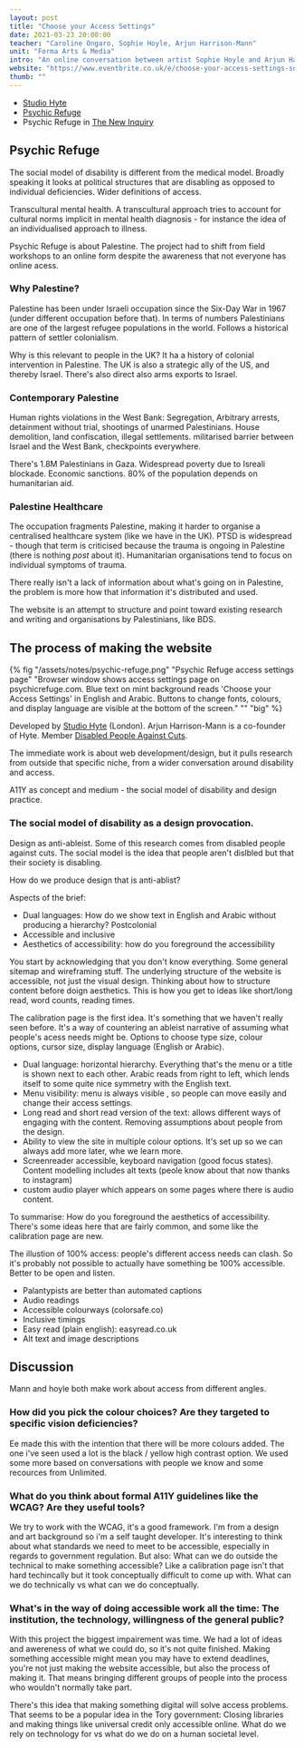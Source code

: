 ```yaml
---
layout: post
title: "Choose your Access Settings"
date: 2021-03-23 20:00:00
teacher: "Caroline Ongaro, Sophie Hoyle, Arjun Harrison-Mann"
unit: "Forma Arts & Media"
intro: "An online conversation between artist Sophie Hoyle and Arjun Harrison-Mann, of Studio Hyte, on accessibility in digital projects and design."
website: "https://www.eventbrite.co.uk/e/choose-your-access-settings-sophie-hoyle-and-studio-hyte-in-conversation-tickets-145853671257?aff=eemailordconf&utm_campaign=order_confirm&utm_medium=email&ref=eemailordconf&utm_source=eventbrite&utm_term=viewevent#"
thumb: ""
---
```


- [Studio Hyte](http://studiohyte.com/)
- [Psychic Refuge](http://psychicrefuge.com/)
- Psychic Refuge in [The New Inquiry](https://thenewinquiry.com/psychic-refuge/)

## Psychic Refuge

The social model of disability is different from the medical model. Broadly speaking it looks at political structures that are disabling as opposed to individual deficiencies. Wider definitions of access.

Transcultural mental health. A transcultural approach tries to account for cultural norms implicit in mental health diagnosis - for instance the idea of an  individualised approach to illness.

Psychic Refuge is about Palestine. The project had to shift from field  workshops to an online form despite the awareness that not everyone has online acess.

### Why Palestine?

Palestine has been under Israeli occupation since the Six-Day War in 1967 (under different occupation before that). In terms of numbers Palestinians are one of the largest refugee populations in the world. Follows a historical pattern of settler colonialism.

Why is this relevant to people in the UK? It ha a history of colonial intervention in Palestine. The UK is also a strategic ally of the US, and thereby Israel. There's also direct also arms exports to Israel. 

### Contemporary Palestine

Human rights violations in the West Bank: Segregation, Arbitrary arrests, detainment without trial, shootings of unarmed Palestinians. House demolition, land confiscation, illegal settlements. militarised barrier between Israel and the West Bank, checkpoints everywhere.

There's 1.8M Palestinians in Gaza. Widespread poverty due to Isreali blockade. Economic sanctions. 80% of the population depends on humanitarian aid. 

### Palestine Healthcare

The occupation fragments Palestine, making it harder to organise a centralised healthcare system (like we have in the UK). PTSD is widespread - though that term is criticised because the trauma is ongoing in Palestine (there is nothing *post* about it). Humanitarian organisations tend to focus on individual symptoms of trauma.

There really isn't a lack of information about what's going on in Palestine, the problem is more how that information it's distributed and used.

The website is an attempt to structure and point toward existing research and writing and organisations by Palestinians, like BDS.

## The process of making the website

{% fig "/assets/notes/psychic-refuge.png" "Psychic Refuge access settings page" "Browser window shows access settings page on psychicrefuge.com. Blue text on mint background reads 'Choose your Access Settings' in English and Arabic. Buttons to change fonts, colours, and display language are visible at the bottom of the screen." "" "big" %}


Developed by [Studio Hyte](http://studiohyte.com/) (London). Arjun Harrison-Mann is a co-founder of Hyte. Member [Disabled People Against Cuts](https://dpac.uk.net/).

The immediate work is about web development/design, but it pulls research from outside that specific niche, from a wider conversation around disability and access.

A11Y as concept and medium - the social model of disability and design practice.

### The social model of disability as a design provocation.

Design as anti-ableist. Some of this research comes from disabled people against cuts. The social model is the idea that people aren't dislbled but that their society is disabling.

How do we produce design that is anti-ablist?

Aspects of the brief:

- Dual languages: How do we show text in English and Arabic without producing a hierarchy? Postcolonial
- Accessible and inclusive 
- Aesthetics of accessibility: how do you foreground the accessibility

You start by acknowledging that you don't know everything. Some general sitemap and wireframing stuff. The underlying structure of the website is accessible, not just the visual design. Thinking about how to structure content before doign aesthetics. This is how you get to ideas like short/long read, word counts, reading times.

The calibration page is the first idea. It's something that we haven't really seen before. It's a way of countering an ableist narrative of assuming what people's acess needs might be. Options to choose type size, colour options, cursor size, display language (English or Arabic).

- Dual language: horizontal hierarchy. Everything that's the menu or a title is shown next to each other. Arabic reads from right to left, which lends itself to some quite nice symmetry with the English text.
- Menu visibility: menu is always visible , so people can move easily and change their access settings. 
- Long read and short read version of the text: allows different ways of engaging with the content. Removing assumptions about people from the design.
- Ability to view the site in multiple colour options. It's set up so we can always add more later, whe we learn more.
- Screenreader accessible, keyboard navigation (good focus states). Content modelling includes alt texts (peole know about that now thanks to instagram)
- custom audio player which appears on some pages where there is audio content.

To summarise: How do you foreground the aesthetics of accessibility. There's some ideas here that are fairly common, and some like the calibration page are new. 

The illustion of 100% access: people's different access needs can clash. So it's probably not possible to actually have something be 100% accessible. Better to be open and listen.

- Palantypists are better than automated captions
- Audio readings
- Accessible colourways (colorsafe.co)
- Inclusive timings
- Easy read (plain english): easyread.co.uk
- Alt text and image descriptions

## Discussion

Mann and hoyle both make work about access from different angles. 

### How did you pick the colour choices? Are they targeted to specific vision deficiencies?

Ee made this with the intention that there will be more colours added. The one i've seen used a lot is the black / yellow high contrast option. We used some more based on conversations with people we know and some recources from Unlimited.

### What do you think about formal A11Y guidelines like the WCAG? Are they useful tools?

We try to work with the WCAG, it's a good framework. I'm from a design and art background so i'm a self taught developer. It's interesting to think about what standards we need to meet to be accessible, especially in regards to government regulation. But also: What can we do outside the technical to make something accessible? Like a calibration page isn't that hard techincally but it took conceptually difficult to come up with. What can we do technically vs what can we do conceptually.

### What's in the way of doing accessible work all the time: The institution, the technology, willingness of the general public?

With this project the biggest impairement was time. We had a lot of ideas and awereness of what we could do, so it's not quite finished. Making something accessible might mean you may have to extend deadlines, you're not just making the website accessible, but also the process of making it. That means bringing different groups of people into the process who wouldn't normally take part.

There's this idea that making something digital will solve access problems. That seems to be a popular idea in the Tory government: Closing libraries and making things like universal credit only accessible online. What do we rely on technology for vs what do we do on a human societal level.